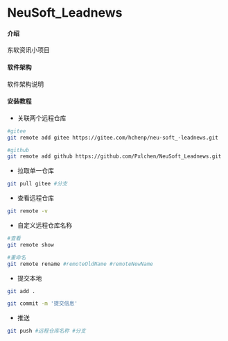 # NeuSoft_Leadnews

#### 介绍
东软资讯小项目

#### 软件架构
软件架构说明

#### 安装教程

- 关联两个远程仓库

```bash
#gitee
git remote add gitee https://gitee.com/hchenp/neu-soft_-leadnews.git

#github
git remote add github https://github.com/Pxlchen/NeuSoft_Leadnews.git
```



- 拉取单一仓库

```bash
git pull gitee #分支
```



- 查看远程仓库

```bash
git remote -v
```



- 自定义远程仓库名称

```bash
#查看
git remote show

#重命名
git remote rename #remoteOldName #remoteNewName
```



- 提交本地

```bash
git add .

git commit -m '提交信息'
```



- 推送

```bash
git push #远程仓库名称 #分支
```

